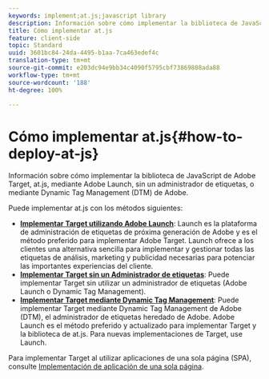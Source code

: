 ```yaml
---
keywords: implement;at.js;javascript library
description: Información sobre cómo implementar la biblioteca de JavaScript de Adobe Target, at.js, mediante Adobe Launch, sin un administrador de etiquetas, o mediante Dynamic Tag Management (DTM) de Adobe.
title: Cómo implementar at.js
feature: client-side
topic: Standard
uuid: 3601bc84-24da-4495-b1aa-7ca463edef4c
translation-type: tm+mt
source-git-commit: e203dc94e9bb34c4090f5795cbf73869808ada88
workflow-type: tm+mt
source-wordcount: '188'
ht-degree: 100%

---
```



# Cómo implementar at.js{#how-to-deploy-at-js}

Información sobre cómo implementar la biblioteca de JavaScript de Adobe Target, at.js, mediante Adobe Launch, sin un administrador de etiquetas, o mediante Dynamic Tag Management (DTM) de Adobe.

Puede implementar at.js con los métodos siguientes:

* **[Implementar Target utilizando Adobe Launch](/help/c-implementing-target/c-implementing-target-for-client-side-web/how-to-deployatjs/cmp-implementing-target-using-adobe-launch.md)**: Launch es la plataforma de administración de etiquetas de próxima generación de Adobe y es el método preferido para implementar Adobe Target. Launch ofrece a los clientes una alternativa sencilla para implementar y gestionar todas las etiquetas de análisis, marketing y publicidad necesarias para potenciar las importantes experiencias del cliente.
* **[Implementar Target sin un Administrador de etiquetas](/help/c-implementing-target/c-implementing-target-for-client-side-web/how-to-deployatjs/implementing-target-without-a-tag-manager.md)**: Puede implementar Target sin utilizar un administrador de etiquetas (Adobe Launch o Dynamic Tag Management).
* **[Implementar Target mediante Dynamic Tag Management](/help/c-implementing-target/c-implementing-target-for-client-side-web/how-to-deployatjs/implementing-target-using-dynamic-tag-management.md)**: Puede implementar Target mediante Dynamic Tag Management de Adobe (DTM), el administrador de etiquetas heredado de Adobe. Adobe Launch es el método preferido y actualizado para implementar Target y la biblioteca de at.js. Para nuevas implementaciones de Target, use Launch.

Para implementar Target al utilizar aplicaciones de una sola página (SPA), consulte [Implementación de aplicación de una sola página](/help/c-implementing-target/c-implementing-target-for-client-side-web/how-to-deployatjs/target-atjs-single-page-application.md).